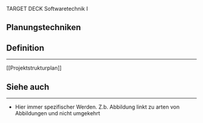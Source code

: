 
TARGET DECK
Softwaretechnik I

Planungstechniken
--
## Definition
***
[[Projektstrukturplan]]
## Siehe auch
***
* Hier immer spezifischer Werden. Z.b. Abbildung linkt zu arten von Abbildungen und nicht umgekehrt
